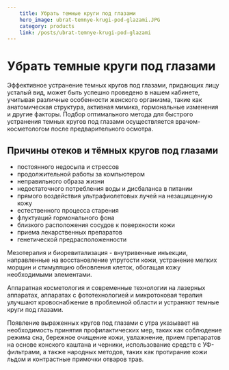 ```yaml
---
    title: Убрать темные круги под глазами
    hero_image: ubrat-temnye-krugi-pod-glazami.JPG
    category: products
    link: /posts/ubrat-temnye-krugi-pod-glazami
---
```

# Убрать темные круги под глазами

Эффективное устранение темных кругов под глазами, придающих лицу усталый вид, может быть успешно проведено в нашем кабинете, учитывая различные особенности женского организма, такие как анатомическая структура, активная мимика, гормональные изменения и другие факторы. Подбор оптимального метода для быстрого устранения темных кругов под глазами осуществляется врачом-косметологом после предварительного осмотра.

## Причины отеков и тёмных кругов под глазами

- постоянного недосыпа и стрессов
- продолжительной работы за компьютером
- неправильного образа жизни
- недостаточного потребления воды и дисбаланса в питании
- прямого воздействия ультрафиолетовых лучей на незащищенную кожу
- естественного процесса старения
- флуктуаций гормонального фона
- близкого расположения сосудов к поверхности кожи
- приема лекарственных препаратов
- генетической предрасположенности

Мезотерапия и биоревитализация - внутривенные инъекции, направленные на восстановление упругости кожи, устранение мелких морщин и стимуляцию обновления клеток, обогащая кожу необходимыми элементами.

Аппаратная косметология и современные технологии на лазерных аппаратах, аппаратах с фототехнологией и микротоковая терапия улучшают кровоснабжение в проблемной области и устраняют темные круги под глазами.

Появление выраженных кругов под глазами с утра указывает на необходимость принятия профилактических мер, таких как соблюдение режима сна, бережное очищение кожи, увлажнение, прием препаратов на основе конского каштана и черники, использование средств с УФ-фильтрами, а также народных методов, таких как протирание кожи льдом и контрастные примочки отваров трав.

